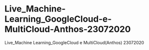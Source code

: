 # Live_Machine-Learning_GoogleCloud-e-MultiCloud-Anthos-23072020
Live_Machine Learning_GoogleCloud e MultiCloud(Anthos) 23072020
